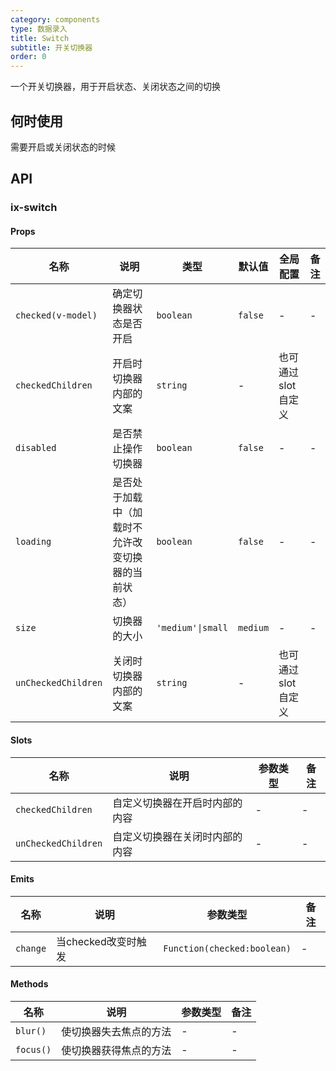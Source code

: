 ```yaml
---
category: components
type: 数据录入
title: Switch
subtitle: 开关切换器
order: 0
---
```


一个开关切换器，用于开启状态、关闭状态之间的切换

## 何时使用

需要开启或关闭状态的时候

## API

### ix-switch

#### Props

| 名称 | 说明 | 类型  | 默认值 | 全局配置 | 备注 |
| --- | --- | --- | --- | --- | --- |
| `checked(v-model)` | 确定切换器状态是否开启 | `boolean` | `false` | - | - |
| `checkedChildren` | 开启时切换器内部的文案 | `string` | - |  也可通过slot自定义 |
| `disabled` | 是否禁止操作切换器 | `boolean` | `false`| - | - |
| `loading` | 是否处于加载中（加载时不允许改变切换器的当前状态） | `boolean` | `false` | - | - |
| `size` | 切换器的大小 | `'medium'\|small` | `medium` | - | - |
| `unCheckedChildren` | 关闭时切换器内部的文案 | `string` | - |  也可通过slot自定义 |

#### Slots

| 名称 | 说明 | 参数类型 | 备注 |
| --- | --- | --- | --- |
| `checkedChildren` | 自定义切换器在开启时内部的内容 | - | - |
| `unCheckedChildren` | 自定义切换器在关闭时内部的内容 | - | - |

#### Emits

| 名称 | 说明 | 参数类型 | 备注 |
| --- | --- | --- | --- |
| `change` | 当checked改变时触发 | `Function(checked:boolean)` | - |

#### Methods

| 名称 | 说明 | 参数类型 | 备注 |
| --- | --- | --- | --- |
| `blur()` | 使切换器失去焦点的方法 | - | - |
| `focus()` | 使切换器获得焦点的方法 | - | - |
